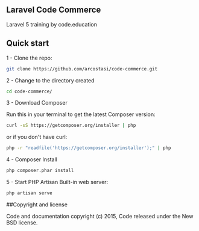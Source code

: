 ## Laravel Code Commerce

Laravel 5 training by code.education

## Quick start

1 - Clone the repo:

```bash
git clone https://github.com/arcostasi/code-commerce.git
```

2 - Change to the directory created

```bash
cd code-commerce/
```

3 - Download Composer

Run this in your terminal to get the latest Composer version:

```bash
curl -sS https://getcomposer.org/installer | php
```

or if you don't have curl:

```bash
php -r "readfile('https://getcomposer.org/installer');" | php
```

4 - Composer Install

```bash
php composer.phar install
```

5 - Start PHP Artisan Built-in web server:

```bash
php artisan serve
```

##Copyright and license

Code and documentation copyright (c) 2015, Code released under the New BSD license.